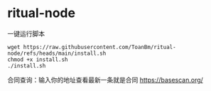 # ritual-node
一键运行脚本
```
wget https://raw.githubusercontent.com/ToanBm/ritual-node/refs/heads/main/install.sh
chmod +x install.sh
./install.sh
```
合同查询：输入你的地址查看最新一条就是合同
https://basescan.org/
